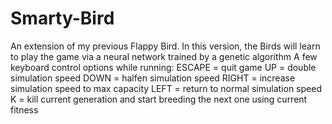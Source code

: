 # Smarty-Bird
An extension of my previous Flappy Bird. In this version, the Birds will learn to play the game via a neural network trained by a genetic algorithm
A few keyboard control options while running:
    ESCAPE = quit game
    UP = double simulation speed
    DOWN = halfen simulation speed
    RIGHT = increase simulation speed to max capacity
    LEFT = return to normal simulation speed
    K = kill current generation and start breeding the next one using current fitness
